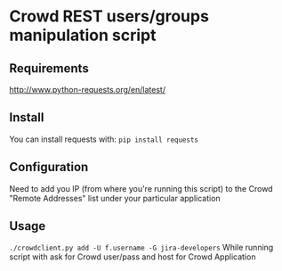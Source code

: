 # Crowd REST users/groups manipulation script

## Requirements

http://www.python-requests.org/en/latest/

## Install

You can install requests with: `pip install requests`

## Configuration
Need to add you IP (from where you're running this script) to the Crowd "Remote Addresses" list under your particular application

## Usage
`./crowdclient.py add -U f.username -G jira-developers`
While running script with ask for Crowd user/pass and host for Crowd Application
